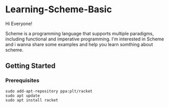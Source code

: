 # Learning-Scheme-Basic

Hi Everyone!

Scheme is a programming language that supports multiple paradigms, including functional and imperative programming.
I'm interested in Scheme and i wanna share some examples and help you learn somthing about scheme.
## Getting Started

### Prerequisites
```
sudo add-apt-repository ppa:plt/racket
sudo apt update
sudo apt install racket
```
